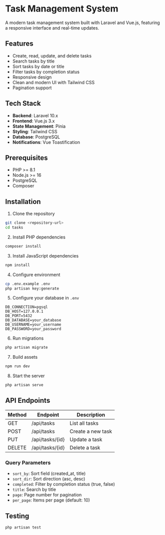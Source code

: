 # Task Management System

A modern task management system built with Laravel and Vue.js, featuring a responsive interface and real-time updates.

## Features

-   Create, read, update, and delete tasks
-   Search tasks by title
-   Sort tasks by date or title
-   Filter tasks by completion status
-   Responsive design
-   Clean and modern UI with Tailwind CSS
-   Pagination support

## Tech Stack

-   **Backend**: Laravel 10.x
-   **Frontend**: Vue.js 3.x
-   **State Management**: Pinia
-   **Styling**: Tailwind CSS
-   **Database**: PostgreSQL
-   **Notifications**: Vue Toastification

## Prerequisites

-   PHP >= 8.1
-   Node.js >= 16
-   PostgreSQL
-   Composer

## Installation

1. Clone the repository

```bash
git clone <repository-url>
cd tasks
```

2. Install PHP dependencies

```bash
composer install
```

3. Install JavaScript dependencies

```bash
npm install
```

4. Configure environment

```bash
cp .env.example .env
php artisan key:generate
```

5. Configure your database in `.env`

```
DB_CONNECTION=pgsql
DB_HOST=127.0.0.1
DB_PORT=5432
DB_DATABASE=your_database
DB_USERNAME=your_username
DB_PASSWORD=your_password
```

6. Run migrations

```bash
php artisan migrate
```

7. Build assets

```bash
npm run dev
```

8. Start the server

```bash
php artisan serve
```

## API Endpoints

| Method | Endpoint        | Description       |
| ------ | --------------- | ----------------- |
| GET    | /api/tasks      | List all tasks    |
| POST   | /api/tasks      | Create a new task |
| PUT    | /api/tasks/{id} | Update a task     |
| DELETE | /api/tasks/{id} | Delete a task     |

### Query Parameters

-   `sort_by`: Sort field (created_at, title)
-   `sort_dir`: Sort direction (asc, desc)
-   `completed`: Filter by completion status (true, false)
-   `title`: Search by title
-   `page`: Page number for pagination
-   `per_page`: Items per page (default: 10)

## Testing

```bash
php artisan test
```
